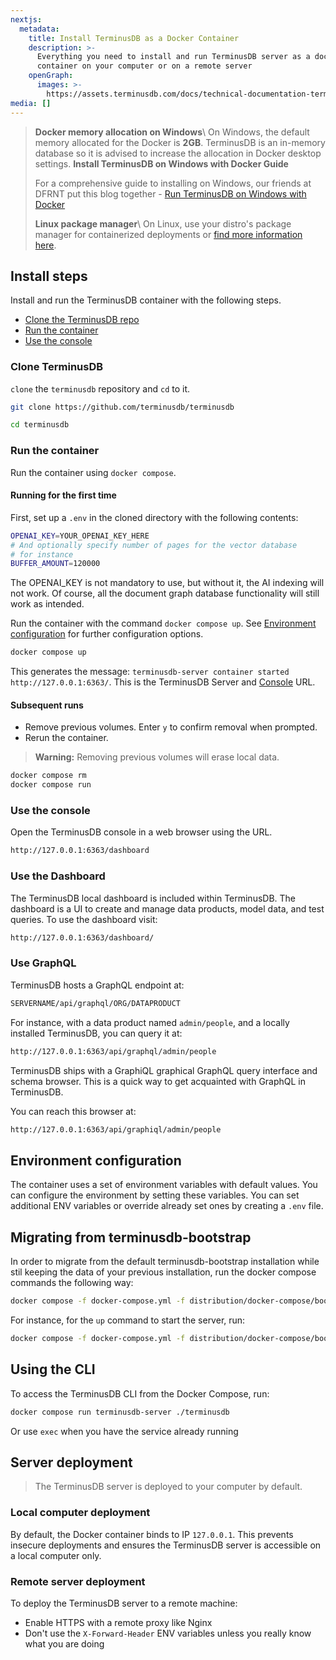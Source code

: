 ```yaml
---
nextjs:
  metadata:
    title: Install TerminusDB as a Docker Container
    description: >-
      Everything you need to install and run TerminusDB server as a docker
      container on your computer or on a remote server
    openGraph:
      images: >-
        https://assets.terminusdb.com/docs/technical-documentation-terminuscms-og.png
media: []
---
```


> **Docker memory allocation on Windows**\\ On Windows, the default memory allocated for the Docker is **2GB**. TerminusDB is an in-memory database so it is advised to increase the allocation in Docker desktop settings. **Install TerminusDB on Windows with Docker Guide**
> 
> For a comprehensive guide to installing on Windows, our friends at DFRNT put this blog together - [Run TerminusDB on Windows with Docker](https://dfrnt.com/blog/2023-02-25-run-terminusdb-on-windows-with-docker/)
> 
> **Linux package manager**\\ On Linux, use your distro's package manager for containerized deployments or [find more information here](https://www.docker.com/products/container-runtime).

## Install steps

Install and run the TerminusDB container with the following steps.

*   [Clone the TerminusDB repo](#cloneterminusdb)
*   [Run the container](#runthecontainer)
*   [Use the console](#usetheconsole)

### Clone TerminusDB

`clone` the `terminusdb` repository and `cd` to it.

```bash
git clone https://github.com/terminusdb/terminusdb
```

```bash
cd terminusdb
```

### Run the container

Run the container using `docker compose`.

#### Running for the first time

First, set up a `.env` in the cloned directory with the following contents:

```bash
OPENAI_KEY=YOUR_OPENAI_KEY_HERE
# And optionally specify number of pages for the vector database
# for instance
BUFFER_AMOUNT=120000
```

The OPENAI\_KEY is not mandatory to use, but without it, the AI indexing will not work. Of course, all the document graph database functionality will still work as intended.

Run the container with the command `docker compose up`. See [Environment configuration](#environmentconfiguration) for further configuration options.

```bash
docker compose up
```

This generates the message: `terminusdb-server container started http://127.0.0.1:6363/`. This is the TerminusDB Server and [Console](#usetheconsole) URL.

#### Subsequent runs

*   Remove previous volumes. Enter `y` to confirm removal when prompted.
*   Rerun the container.

> **Warning:** Removing previous volumes will erase local data.

```bash
docker compose rm
docker compose run
```

### Use the console

Open the TerminusDB console in a web browser using the URL.

```bash
http://127.0.0.1:6363/dashboard
```

### Use the Dashboard

The TerminusDB local dashboard is included within TerminusDB. The dashboard is a UI to create and manage data products, model data, and test queries. To use the dashboard visit:

```bash
http://127.0.0.1:6363/dashboard/
```

### Use GraphQL

TerminusDB hosts a GraphQL endpoint at:

```bash
SERVERNAME/api/graphql/ORG/DATAPRODUCT
```

For instance, with a data product named `admin/people`, and a locally installed TerminusDB, you can query it at:

```bash
http://127.0.0.1:6363/api/graphql/admin/people
```

TerminusDB ships with a GraphiQL graphical GraphQL query interface and schema browser. This is a quick way to get acquainted with GraphQL in TerminusDB.

You can reach this browser at:

```bash
http://127.0.0.1:6363/api/graphiql/admin/people
```

## Environment configuration

The container uses a set of environment variables with default values. You can configure the environment by setting these variables. You can set additional ENV variables or override already set ones by creating a `.env` file.

## Migrating from terminusdb-bootstrap

In order to migrate from the default terminusdb-bootstrap installation while stil keeping the data of your previous installation, run the docker compose commands the following way:

```bash
docker compose -f docker-compose.yml -f distribution/docker-compose/bootstrap_storage.yaml
```

For instance, for the `up` command to start the server, run:

```bash
docker compose -f docker-compose.yml -f distribution/docker-compose/bootstrap_storage.yaml up
```

## Using the CLI

To access the TerminusDB CLI from the Docker Compose, run:

```bash
docker compose run terminusdb-server ./terminusdb
```

Or use `exec` when you have the service already running

## Server deployment

> The TerminusDB server is deployed to your computer by default.

### Local computer deployment

By default, the Docker container binds to IP `127.0.0.1`. This prevents insecure deployments and ensures the TerminusDB server is accessible on a local computer only.

### Remote server deployment

To deploy the TerminusDB server to a remote machine:

*   Enable HTTPS with a remote proxy like Nginx
*   Don't use the `X-Forward-Header` ENV variables unless you really know what you are doing